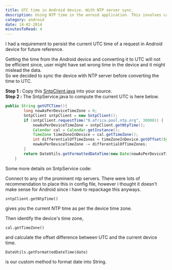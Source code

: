 ```yaml
---
title: UTC time in Android device. With NTP server sync.
description: Using NTP time in the anroid application. This involves calling the SNTP server and also converting the time to UTC format.
category: android
date: 14-02-2014
minutesToRead: 4
---
```


I had a requirement to persist the current UTC time of a request in Android device for future reference.

Getting the time from the Android device and converting it to UTC will not be efficient since, user might have set wrong time in the device and it might mislead the data.  
So we decided to sync the device with NTP server before converting the time to UTC.

**Step 1 :** Copy this [SntpClient.java](https://gist.github.com/prasann/9003350 "SntpClient.java") into your source.  
**Step 2 :** The SntpService.java to compute the current UTC is here below.

```java
public String getUTCTime(){
        long nowAsPerDeviceTimeZone = 0;
        SntpClient sntpClient = new SntpClient();
        if (sntpClient.requestTime("0.africa.pool.ntp.org", 30000)) {
            nowAsPerDeviceTimeZone = sntpClient.getNtpTime();
            Calendar cal = Calendar.getInstance();
            TimeZone timeZoneInDevice = cal.getTimeZone();
            int differentialOfTimeZones = timeZoneInDevice.getOffset(System.currentTimeMillis());
            nowAsPerDeviceTimeZone -= differentialOfTimeZones;
        }
        return DateUtils.getFormattedDateTime(new Date(nowAsPerDeviceTimeZone));
    }
```
Some more details on SntpService code:

Connect to any of the prominent ntp servers. There were lots of recommendation to place this in config file, however i thought it doesn't make sense for Android since i have to repackage this anyways.

```
sntpClient.getNtpTime()
```

gives you the current NTP time as per the device time zone.

Then identify the device's time zone,
```
cal.getTimeZone()
```
and calculate the offset difference between UTC and the current device time.

```
DateUtils.getFormattedDateTime(date)
```

is our custom method to format date into String.
